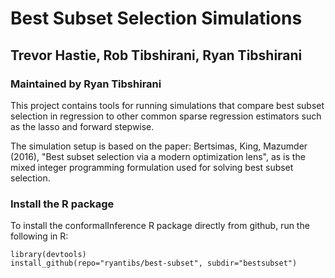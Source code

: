 # Best Subset Selection Simulations
## Trevor Hastie, Rob Tibshirani, Ryan Tibshirani
### Maintained by Ryan Tibshirani

This project contains tools for running simulations that compare best subset
selection in regression to other common sparse regression estimators such as
the lasso and forward stepwise. 

The simulation setup is based on the paper: Bertsimas, King, Mazumder (2016), 
"Best subset selection via a modern optimization lens", as is the mixed integer
programming formulation used for solving best subset selection.

### Install the R package

To install the conformalInference R package directly from github, run the
following in R:

```{r}
library(devtools)
install_github(repo="ryantibs/best-subset", subdir="bestsubset")
```  